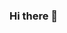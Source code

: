 ### Hi there 👋

<!--
**angemiguelsoro/angemiguelsoro** is a ✨ _special_ ✨ repository because its `README.md` (this file) appears on your GitHub profile.

Here are some ideas to get you started:

 🔭 I’m currently working on some ideas 
 🌱 I’m currently learning HTML/ CSS/ JAVASCRIPT/ UNITY
 💬 always learn new things
 📫 How to reach me: miguelsoro02@gmail.com
 😄 Pronouns: SamHackerman😎
 ⚡ Fun fact: I have time for the one who has mine😁
